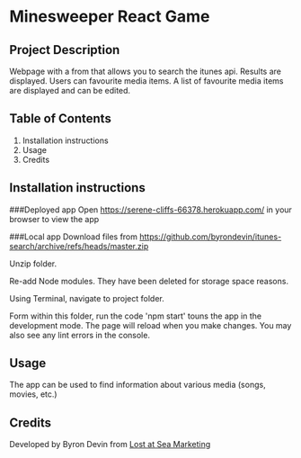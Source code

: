 
# Minesweeper React Game

## Project Description

Webpage with a from that allows you to search the itunes api. 
Results are displayed. Users can favourite media items. 
A list of favourite media items are displayed and can be edited.

## Table of Contents
1. Installation instructions
2. Usage
3. Credits

## Installation instructions
###Deployed app
Open https://serene-cliffs-66378.herokuapp.com/ in your browser to view the app 

###Local app
Download files from https://github.com/byrondevin/itunes-search/archive/refs/heads/master.zip

Unzip folder.

Re-add Node modules. They have been deleted for storage space reasons.

Using Terminal, navigate to project folder. 

Form within this folder, run the code 'npm start' touns the app in the development mode. The page will reload when you make changes. You may also see any lint errors in the console.
## Usage
The app can be used to find information about various media (songs, movies, etc.)

## Credits
Developed by Byron Devin from [Lost at Sea Marketing](http://lostatseamarketing.com)
